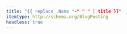 ```yaml
---
title: "{{ replace .Name "-" " " | title }}"
itemtype: http://schema.org/BlogPosting
headless: true
---
```

